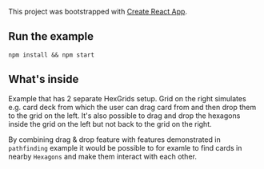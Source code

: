 This project was bootstrapped with [Create React App](https://github.com/facebookincubator/create-react-app).

## Run the example

```shell
npm install && npm start
```

## What's inside

Example that has 2 separate HexGrids setup. Grid on the right simulates e.g. card deck
from which the user can drag card from and then drop them to the grid on the left.
It's also possible to drag and drop the hexagons inside the grid on the left but not back to the
grid on the right.

By combining drag & drop feature with features demonstrated in `pathfinding` example it would be
possible to for examle to find cards in nearby `Hexagons` and make them interact with
each other.
